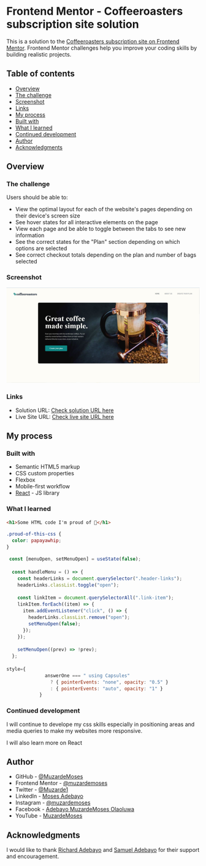 # Frontend Mentor - Coffeeroasters subscription site solution

This is a solution to the [Coffeeroasters subscription site on Frontend Mentor](https://www.frontendmentor.io/challenges/). Frontend Mentor challenges help you improve your coding skills by building realistic projects.

## Table of contents

- [Overview](#overview)
- [The challenge](#the-challenge)
- [Screenshot](#screenshot)
- [Links](#links)
- [My process](#my-process)
- [Built with](#built-with)
- [What I learned](#what-i-learned)
- [Continued development](#continued-development)
- [Author](#author)
- [Acknowledgments](#acknowledgments)

## Overview

### The challenge

Users should be able to:

- View the optimal layout for each of the website's pages depending on their device's screen size
- See hover states for all interactive elements on the page
- View each page and be able to toggle between the tabs to see new information
- See the correct states for the "Plan" section depending on which options are selected
- See correct checkout totals depending on the plan and number of bags selected

### Screenshot

![](./src/coffee-roasters.JPG)

### Links

- Solution URL: [Check solution URL here](https://github.com/muzardemoses/Coffeeroasters-subscription-site-solution)
- Live Site URL: [Check live site URL here](https://coffeeroasters-subscription-site-solution.vercel.app/)

## My process

### Built with

- Semantic HTML5 markup
- CSS custom properties
- Flexbox
- Mobile-first workflow
- [React](https://reactjs.org/) - JS library

### What I learned

```html
<h1>Some HTML code I'm proud of 🎉</h1>
```

```css
.proud-of-this-css {
  color: papayawhip;
}
```

```js
 const [menuOpen, setMenuOpen] = useState(false);

  const handleMenu = () => {
    const headerLinks = document.querySelector(".header-links");
    headerLinks.classList.toggle("open");

    const linkItem = document.querySelectorAll(".link-item");
    linkItem.forEach((item) => {
      item.addEventListener("click", () => {
        headerLinks.classList.remove("open");
        setMenuOpen(false);
      });
    });

    setMenuOpen((prev) => !prev);
  };

style={
              answerOne === " using Capsules"
                ? { pointerEvents: "none", opacity: "0.5" }
                : { pointerEvents: "auto", opacity: "1" }
            }


```

### Continued development

I will continue to develope my css skills especially in positioning areas and media queries to make my websites more responsive.

I will also learn more on React

## Author

- GitHub - [@MuzardeMoses](https://github.com/MuzardeMoses)
- Frontend Mentor - [@muzardemoses](https://www.frontendmentor.io/profile/muzardemoses)
- Twitter - [@Muzarde1](https://www.twitter.com/Muzarde1)
- LinkedIn - [Moses Adebayo](https://www.linkedin.com/in/muzardemoses/)
- Instagram - [@muzardemoses](https://www.instagram.com/ademuzardemoses/)
- Facebook - [Adebayo MuzardeMoses Olaoluwa ](https://facebook.com/ademuzardemoses)
- YouTube - [MuzardeMoses](https://www.youtube.com/channel/UCg4W7cbWu6dW_8oJEHWaP9w)

## Acknowledgments

I would like to thank [Richard Adebayo](https://www.linkedin.com/in/richardebrain/) and [Samuel Adebayo](https://www.linkedin.com/in/sambayo/) for their support and encouragement.


